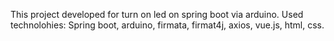 This project developed for turn on led on spring boot via arduino. 
Used technolohies: Spring boot, arduino, firmata, firmat4j, axios, vue.js, html, css.